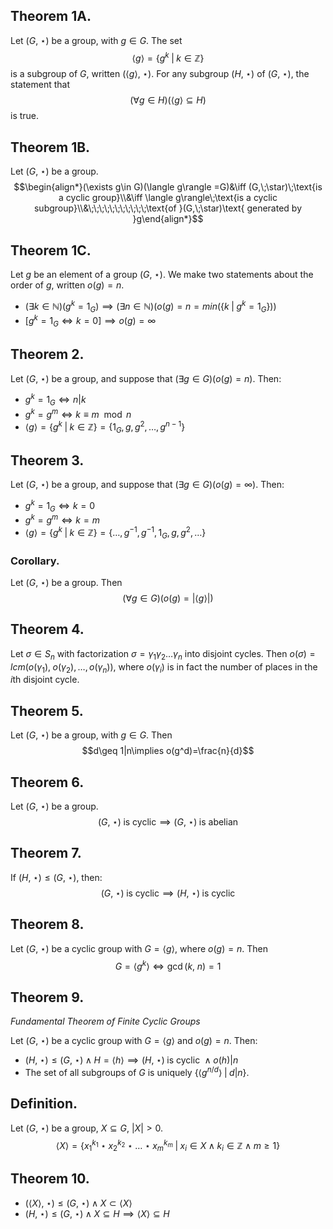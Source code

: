 
## Theorem 1A.

Let $(G,\;\star)$ be a group, with $g\in G$. The set 
$$\langle g\rangle=\{g^k\;|\;k\in \mathbb{Z}\}$$
is a subgroup of $G$, written $(\langle g\rangle,\;\star)$. For any subgroup $(H,\;\star)$ of $(G,\;\star)$, the statement that 
$$(\forall g\in H)(\langle g\rangle \subseteq H)$$
is true.

## Theorem 1B.

Let $(G,\;\star)$ be a group.
$$\begin{align*}(\exists g\in G)(\langle g\rangle =G)&\iff (G,\;\star)\;\text{is a cyclic group}\\&\iff \langle g\rangle\;\text{is a cyclic subgroup}\\&\;\;\;\;\;\;\;\;\;\;\;\text{of }(G,\;\star)\text{ generated by }g\end{align*}$$

## Theorem 1C.

Let $g$ be an element of a group $(G,\;\star)$. We make two statements about the order of $g$, written $o(g)=n$.

- $(\exists k\in \mathbb{N})(g^k=1_G)\implies (\exists n\in \mathbb{N})(o(g)=n=min(\{k\;|\;g^k=1_G\}))$
- $[g^k=1_G\iff k=0]\implies o(g)=\infty$

## Theorem 2.

Let $(G,\;\star)$ be a group, and suppose that $(\exists g\in G)(o(g)=n)$. Then:

- $g^k=1_G\iff n|k$
- $g^k=g^m\iff k\equiv m\mod n$
- $\langle g\rangle =\{g^k\;|\;k\in\mathbb{Z}\}=\{1_G,g,g^2,\dots,g^{n-1}\}$

## Theorem 3.

Let $(G,\;\star)$ be a group, and suppose that $(\exists g\in G)(o(g)=\infty)$. Then:

- $g^k=1_G\iff k=0$
- $g^k=g^m\iff k=m$
- $\langle g \rangle =\{g^k\;|\;k\in \mathbb{Z}\}=\{\dots,g^{-1},g^{-1},1_G,g,g^2,\dots\}$

### Corollary.

Let $(G,\;\star)$ be a group. Then
$$(\forall g\in G)(o(g)=|\langle g\rangle|)$$

## Theorem 4.

Let $\sigma\in S_n$ with factorization $\sigma=\gamma_1\gamma_2\dots\gamma_n$ into disjoint cycles. Then $o(\sigma)=lcm(o(\gamma_1),\;o(\gamma_2),\dots,o(\gamma_n))$, where $o(\gamma_i)$ is in fact the number of places in the $i$th disjoint cycle.

## Theorem 5.

Let $(G,\;\star)$ be a group, with $g\in G$. Then
$$d\geq 1|n\implies o(g^d)=\frac{n}{d}$$

## Theorem 6. 

Let $(G,\;\star)$ be a group.
$$(G,\;\star)\;\text{is cyclic}\implies(G,\;\star)\;\text{is abelian}$$

## Theorem 7. 

If $(H,\;\star)\leq(G,\;\star)$, then:
$$(G,\;\star)\;\text{is cyclic}\implies (H,\;\star)\;\text{is cyclic}$$

## Theorem 8.

Let $(G,\;\star)$ be a cyclic group with $G=\langle g \rangle$, where $o(g)=n$. Then
$$G=\langle g^k\rangle\iff\gcd(k,\;n)=1$$

## Theorem 9.
*Fundamental Theorem of Finite Cyclic Groups*

Let $(G,\;\star)$ be a cyclic group with $G=\langle g \rangle$ and $o(g)=n$. Then:

- $(H,\;\star)\leq(G,\;\star)\;\wedge\;H=\langle h \rangle\implies (H,\;\star)\;\text{is cyclic }\wedge o(h)|n$
- The set of all subgroups of $G$ is uniquely $\big\{\langle g^{n/d}\rangle\;\big|\;d|n\big\}$.

## Definition.

Let $(G,\;\star)$ be a group, $X\subseteq G$, $|X|>0$.
$$\langle X\rangle=\{x_1^{k_{1}}\star x_2^{k_2}\star\dots \star x_m^{k_m}\;|\;x_i\in X\;\wedge\;k_i\in\mathbb{Z}\;\wedge\;m\geq 1\}$$

## Theorem 10.

- $(\langle X\rangle,\;\star)\leq(G,\;\star)\;\wedge\;X\subset \langle X\rangle$
- $(H,\;\star)\leq (G,\;\star)\;\wedge\;X\subseteq H\implies \langle X\rangle \subseteq H$

